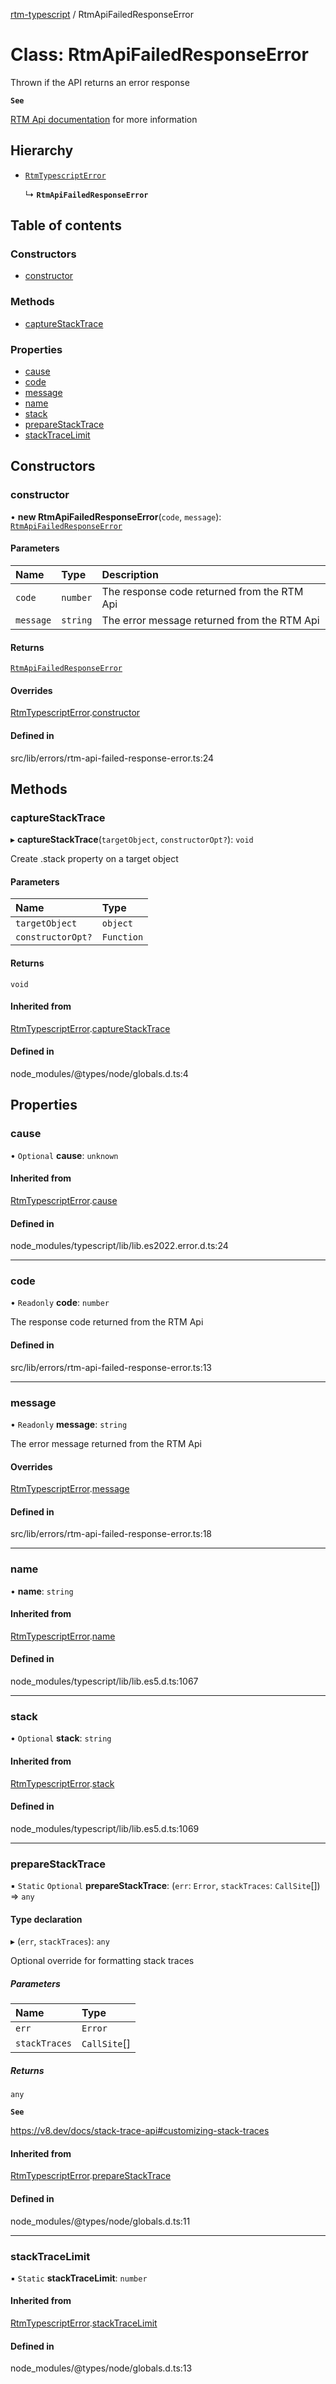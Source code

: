 [rtm-typescript](../README.md) / RtmApiFailedResponseError

# Class: RtmApiFailedResponseError

Thrown if the API returns an error response

**`See`**

[RTM Api documentation](https://www.rememberthemilk.com/services/api/response.rtm) for more information

## Hierarchy

- [`RtmTypescriptError`](RtmTypescriptError.md)

  ↳ **`RtmApiFailedResponseError`**

## Table of contents

### Constructors

- [constructor](RtmApiFailedResponseError.md#constructor)

### Methods

- [captureStackTrace](RtmApiFailedResponseError.md#capturestacktrace)

### Properties

- [cause](RtmApiFailedResponseError.md#cause)
- [code](RtmApiFailedResponseError.md#code)
- [message](RtmApiFailedResponseError.md#message)
- [name](RtmApiFailedResponseError.md#name)
- [stack](RtmApiFailedResponseError.md#stack)
- [prepareStackTrace](RtmApiFailedResponseError.md#preparestacktrace)
- [stackTraceLimit](RtmApiFailedResponseError.md#stacktracelimit)

## Constructors

### constructor

• **new RtmApiFailedResponseError**(`code`, `message`): [`RtmApiFailedResponseError`](RtmApiFailedResponseError.md)

#### Parameters

| Name      | Type     | Description                                 |
| :-------- | :------- | :------------------------------------------ |
| `code`    | `number` | The response code returned from the RTM Api |
| `message` | `string` | The error message returned from the RTM Api |

#### Returns

[`RtmApiFailedResponseError`](RtmApiFailedResponseError.md)

#### Overrides

[RtmTypescriptError](RtmTypescriptError.md).[constructor](RtmTypescriptError.md#constructor)

#### Defined in

src/lib/errors/rtm-api-failed-response-error.ts:24

## Methods

### captureStackTrace

▸ **captureStackTrace**(`targetObject`, `constructorOpt?`): `void`

Create .stack property on a target object

#### Parameters

| Name              | Type       |
| :---------------- | :--------- |
| `targetObject`    | `object`   |
| `constructorOpt?` | `Function` |

#### Returns

`void`

#### Inherited from

[RtmTypescriptError](RtmTypescriptError.md).[captureStackTrace](RtmTypescriptError.md#capturestacktrace)

#### Defined in

node_modules/@types/node/globals.d.ts:4

## Properties

### cause

• `Optional` **cause**: `unknown`

#### Inherited from

[RtmTypescriptError](RtmTypescriptError.md).[cause](RtmTypescriptError.md#cause)

#### Defined in

node_modules/typescript/lib/lib.es2022.error.d.ts:24

---

### code

• `Readonly` **code**: `number`

The response code returned from the RTM Api

#### Defined in

src/lib/errors/rtm-api-failed-response-error.ts:13

---

### message

• `Readonly` **message**: `string`

The error message returned from the RTM Api

#### Overrides

[RtmTypescriptError](RtmTypescriptError.md).[message](RtmTypescriptError.md#message)

#### Defined in

src/lib/errors/rtm-api-failed-response-error.ts:18

---

### name

• **name**: `string`

#### Inherited from

[RtmTypescriptError](RtmTypescriptError.md).[name](RtmTypescriptError.md#name)

#### Defined in

node_modules/typescript/lib/lib.es5.d.ts:1067

---

### stack

• `Optional` **stack**: `string`

#### Inherited from

[RtmTypescriptError](RtmTypescriptError.md).[stack](RtmTypescriptError.md#stack)

#### Defined in

node_modules/typescript/lib/lib.es5.d.ts:1069

---

### prepareStackTrace

▪ `Static` `Optional` **prepareStackTrace**: (`err`: `Error`, `stackTraces`: `CallSite`[]) => `any`

#### Type declaration

▸ (`err`, `stackTraces`): `any`

Optional override for formatting stack traces

##### Parameters

| Name          | Type         |
| :------------ | :----------- |
| `err`         | `Error`      |
| `stackTraces` | `CallSite`[] |

##### Returns

`any`

**`See`**

https://v8.dev/docs/stack-trace-api#customizing-stack-traces

#### Inherited from

[RtmTypescriptError](RtmTypescriptError.md).[prepareStackTrace](RtmTypescriptError.md#preparestacktrace)

#### Defined in

node_modules/@types/node/globals.d.ts:11

---

### stackTraceLimit

▪ `Static` **stackTraceLimit**: `number`

#### Inherited from

[RtmTypescriptError](RtmTypescriptError.md).[stackTraceLimit](RtmTypescriptError.md#stacktracelimit)

#### Defined in

node_modules/@types/node/globals.d.ts:13
